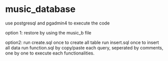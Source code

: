 # music_database
use postgresql and pgadmin4 to execute the code

option 1: 
restore by using the music_b file

option2:
run create.sql once to create all table
run insert.sql once to insert all data 
run function.sql by copy/paste each query, seperated by comments, one by one to execute each functionalities. 
